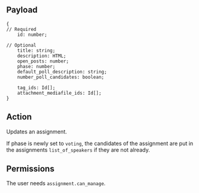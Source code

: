 ## Payload
```
{
// Required
    id: number;

// Optional
    title: string;
    description: HTML;
    open_posts: number;
    phase: number;
    default_poll_description: string;
    number_poll_candidates: boolean;

    tag_ids: Id[];
    attachment_mediafile_ids: Id[];
}
```

## Action
Updates an assignment.

If phase is newly set to `voting`, the candidates of the assignment are put in the assignments `list_of_speakers` if they are not already.

## Permissions
The user needs `assignment.can_manage`.
